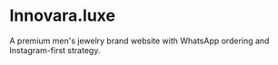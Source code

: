 # Innovara.luxe
A premium men's jewelry brand website with WhatsApp ordering and Instagram-first strategy.
